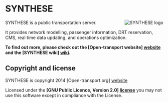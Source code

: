# SYNTHESE

<img src="https://github.com/Open-Transport/synthese/wiki/images/synthese-carre-160.png" alt="SYNTHESE logo" title="SYNTHESE" align="right" />

SYNTHESE is a public transportation server.

It provides network modelling, passenger information, DRT reservation,
CMS, real time data updating, and operations optimization.


**To find out more, please check out the [Open-transport website] [website] and the [SYNTHESE wiki] [wiki].**

## Copyright and license

SYNTHESE is copyright 2014 [Open-transport.org] [website]

Licensed under the **[GNU Public Licence, Version 2.0] [license]** you may not use this software except in compliance with the License.

[website]: http://open-transport.org
[wiki]: https://github.com/Open-Transport/synthese/wiki
[license]: http://www.gnu.org/licenses/gpl-2.0.html

